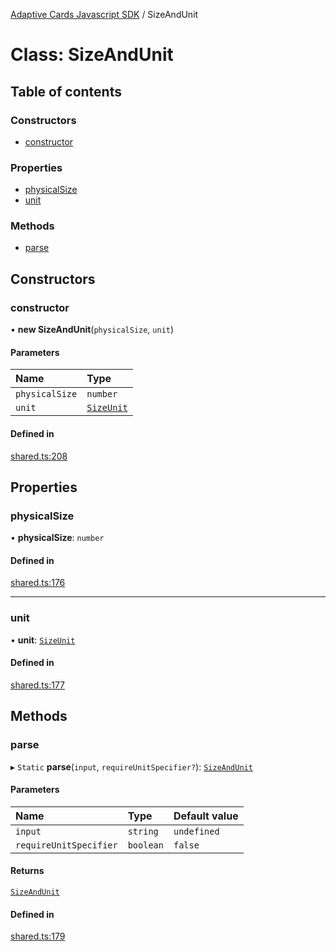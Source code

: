 [Adaptive Cards Javascript SDK](../README.md) / SizeAndUnit

# Class: SizeAndUnit

## Table of contents

### Constructors

- [constructor](SizeAndUnit.md#constructor)

### Properties

- [physicalSize](SizeAndUnit.md#physicalsize)
- [unit](SizeAndUnit.md#unit)

### Methods

- [parse](SizeAndUnit.md#parse)

## Constructors

### constructor

• **new SizeAndUnit**(`physicalSize`, `unit`)

#### Parameters

| Name | Type |
| :------ | :------ |
| `physicalSize` | `number` |
| `unit` | [`SizeUnit`](../enums/SizeUnit.md) |

#### Defined in

[shared.ts:208](https://github.com/asseco-see/AdaptiveCards/blob/1f0afdc45/source/nodejs/adaptivecards/src/shared.ts#L208)

## Properties

### physicalSize

• **physicalSize**: `number`

#### Defined in

[shared.ts:176](https://github.com/asseco-see/AdaptiveCards/blob/1f0afdc45/source/nodejs/adaptivecards/src/shared.ts#L176)

___

### unit

• **unit**: [`SizeUnit`](../enums/SizeUnit.md)

#### Defined in

[shared.ts:177](https://github.com/asseco-see/AdaptiveCards/blob/1f0afdc45/source/nodejs/adaptivecards/src/shared.ts#L177)

## Methods

### parse

▸ `Static` **parse**(`input`, `requireUnitSpecifier?`): [`SizeAndUnit`](SizeAndUnit.md)

#### Parameters

| Name | Type | Default value |
| :------ | :------ | :------ |
| `input` | `string` | `undefined` |
| `requireUnitSpecifier` | `boolean` | `false` |

#### Returns

[`SizeAndUnit`](SizeAndUnit.md)

#### Defined in

[shared.ts:179](https://github.com/asseco-see/AdaptiveCards/blob/1f0afdc45/source/nodejs/adaptivecards/src/shared.ts#L179)
